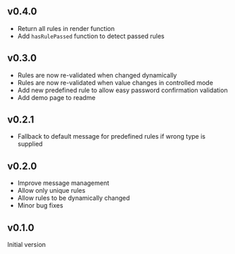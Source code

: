 ## v0.4.0
- Return all rules in render function
- Add `hasRulePassed` function to detect passed rules

## v0.3.0
- Rules are now re-validated when changed dynamically
- Rules are now re-validated when value changes in controlled mode
- Add new predefined rule to allow easy password confirmation validation
- Add demo page to readme

## v0.2.1
- Fallback to default message for predefined rules if wrong type is supplied

## v0.2.0
- Improve message management
- Allow only unique rules
- Allow rules to be dynamically changed
- Minor bug fixes

## v0.1.0
Initial version